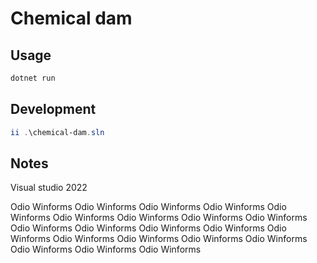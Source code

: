 # Chemical dam

## Usage

```powershell
dotnet run
```

## Development

```powershell
ii .\chemical-dam.sln
```

## Notes

Visual studio 2022

Odio Winforms
Odio Winforms
Odio Winforms
Odio Winforms
Odio Winforms
Odio Winforms
Odio Winforms
Odio Winforms
Odio Winforms
Odio Winforms
Odio Winforms
Odio Winforms
Odio Winforms
Odio Winforms
Odio Winforms
Odio Winforms
Odio Winforms
Odio Winforms
Odio Winforms
Odio Winforms
Odio Winforms
